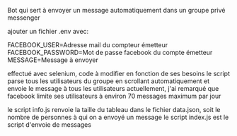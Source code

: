 Bot qui sert à envoyer un message automatiquement dans un groupe privé messenger

ajouter un fichier .env avec:

FACEBOOK_USER=Adresse mail du compteur émetteur
FACEBOOK_PASSWORD=Mot de passe facebook du compte émetteur
MESSAGE=Message à envoyer

effectué avec selenium, code à modifier en fonction de ses besoins
le script parse tous les utilisateurs du groupe en scrollant automatiquement et envoie le message à tous les utilisateurs
actuellement, j'ai remarqué que facebook limite ses utilisateurs à environ 70 messages maximum par jour

le script info.js renvoie la taille du tableau dans le fichier data.json, soit le nombre de personnes à qui on a envoyé un message
le script index.js est le script d'envoie de messages
